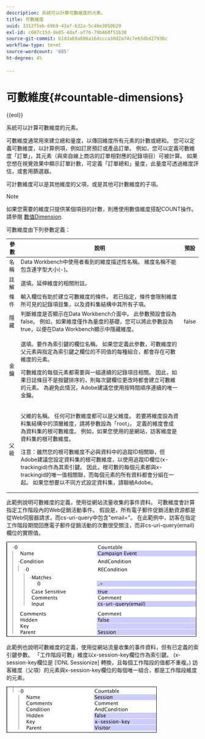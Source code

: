 ```yaml
---
description: 系統可以計算可數維度的元素。
title: 可數維度
uuid: 3312f5eb-69b9-43af-b32a-5c40e3050b29
exl-id: c607c15d-de85-4daf-af76-79b460f51b38
source-git-commit: b1dda69a606a16dccca30d2a74c7e63dbd27936c
workflow-type: tm+mt
source-wordcount: '685'
ht-degree: 4%

---
```


# 可數維度{#countable-dimensions}

{{eol}}

系統可以計算可數維度的元素。

可數維度通常用來建立總和量度，以傳回維度所有元素的計數或總和。 您可以定義可數維度，以計算例項，例如訂房預訂或產品訂單。 例如，您可以定義可數維度「訂單」，其元素（與來自線上商店的訂單相對應的記錄項目）可被計算。 如果您想在視覺效果中顯示訂單計數，可定義「訂單總和」量度，此量度可透過維度評估，或套用篩選器。

可計數維度可以是其他維度的父項，或是其他可計數維度的子項。

>[!NOTE]
>
>如果您需要的維度只提供某個項目的計數，則應使用數值維度搭配COUNT操作。 請參閱 [數值Dimension](../../../../home/c-dataset-const-proc/c-ex-dim/c-types-ex-dim/c-num-dim.md#concept-8513b9afaff447c8b334410b565b91ed).

可數維度由下列參數定義：

<table id="table_9F3F093F5B074EA68CA4DCE731161F6C"> 
 <thead> 
  <tr> 
   <th colname="col1" class="entry"> 參數 </th> 
   <th colname="col2" class="entry"> 說明 </th> 
   <th colname="col3" class="entry"> 預設 </th> 
  </tr> 
 </thead>
 <tbody> 
  <tr> 
   <td colname="col1"> 名稱 </td> 
   <td colname="col2"> Data Workbench中使用者看到的維度描述性名稱。 維度名稱不能包含連字型大小(-)。 </td> 
   <td colname="col3"> </td> 
  </tr> 
  <tr> 
   <td colname="col1"> 註解 </td> 
   <td colname="col2"> 選填。延伸維度的相關附註。 </td> 
   <td colname="col3"> </td> 
  </tr> 
  <tr> 
   <td colname="col1"> 條件 </td> 
   <td colname="col2"> 輸入欄位有助於建立可數維度的條件。 若已指定，條件會限制維度所可見的記錄項目集，以及資料集結構中其所有子項。 </td> 
   <td colname="col3"> </td> 
  </tr> 
  <tr> 
   <td colname="col1"> 隱藏 </td> 
   <td colname="col2"> 判斷維度是否顯示在Data Workbench介面中。 此參數預設會設為false。 例如，如果維度僅作為量度的基礎，您可以將此參數設為true，以便在Data Workbench顯示中隱藏維度。 </td> 
   <td colname="col3"> false </td> 
  </tr> 
  <tr> 
   <td colname="col1"> 金鑰 </td> 
   <td colname="col2"> <p>選填。要作為索引鍵的欄位名稱。 如果您定義此參數，可數維度的父元素與指定為索引鍵之欄位的不同值的每種組合，都會存在可數維度的元素。 </p> <p> 可數維度的每個元素都需要與一組連續的記錄項目相關。 因此，如果日誌條目不是按鍵排序的，則每次鍵欄位更改時都會建立可數維的元素。 為避免此情況，Adobe建議您使用按時間順序連續的唯一金鑰。 </p> </td> 
   <td colname="col3"> </td> 
  </tr> 
  <tr> 
   <td colname="col1"> 父級 </td> 
   <td colname="col2"> <p>父維的名稱。 任何可計數維度都可以是父維度。 若要將維度設為資料集結構中的頂層維度，請將參數設為「root」。 定義的維度會成為資料集的根可數維度。 例如，如果您使用的是網站，訪客維度是資料集的根可數維度。 </p> <p> <p>注意：雖然您的根可數維度不必與資料中的追蹤ID相關聯，但Adobe建議您設定資料集的根可數維度，以使用追蹤ID欄位(x-trackingid)作為其索引鍵。 因此，根可數的每個元素都與x-trackingid的唯一值相關聯，而每個元素的所有資料都會分組在一起。 如果您想要以不同方式設定資料集，請聯絡Adobe。 </p> </p> </td> 
   <td colname="col3"> </td> 
  </tr> 
 </tbody> 
</table>

此範例說明可數維度的定義，使用從網站流量收集的事件資料。 可數維度會計算指定工作階段內的Web促銷活動事件。 假設是，所有電子郵件促銷活動資源都是從Web伺服器請求，而cs-uri-query中包含&quot;email=&quot;。 在此範例中，訪客在指定工作階段期間回應電子郵件促銷活動的次數很受關注，而非cs-uri-query(email)欄位的實際值。

![](assets/cfg_Transformation_Dim_Countable.png)

此範例也說明可數維度的定義，使用從網站流量收集的事件資料，但有已定義的索引鍵參數。 「工作階段可數」維度以x-session-key欄位作為索引鍵。 (x-session-key欄位是 [!DNL Sessionize] 轉換，且每個工作階段的值都不重複。) 訪客維度（父項）的元素與x-session-key欄位的每個唯一組合，都是工作階段維度的元素。

![](assets/cfg_Transformation_Dim_Countable2.png)
